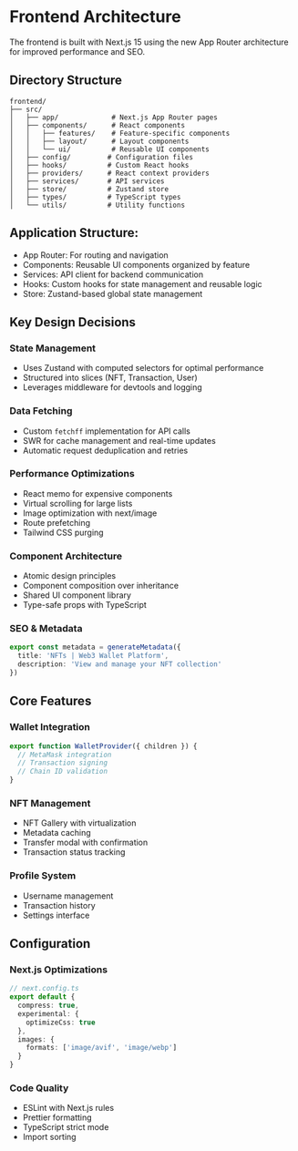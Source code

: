 # Frontend Architecture

The frontend is built with Next.js 15 using the new App Router architecture for improved performance and SEO.

## Directory Structure

```
frontend/
├── src/
│   ├── app/             # Next.js App Router pages
│   ├── components/      # React components
│   │   ├── features/    # Feature-specific components
│   │   ├── layout/      # Layout components
│   │   └── ui/          # Reusable UI components
│   ├── config/         # Configuration files
│   ├── hooks/          # Custom React hooks
│   ├── providers/      # React context providers
│   ├── services/       # API services
│   ├── store/          # Zustand store
│   ├── types/          # TypeScript types
│   └── utils/          # Utility functions
```

## Application Structure:

- App Router: For routing and navigation
- Components: Reusable UI components organized by feature
- Services: API client for backend communication
- Hooks: Custom hooks for state management and reusable logic
- Store: Zustand-based global state management

## Key Design Decisions

### State Management
- Uses Zustand with computed selectors for optimal performance
- Structured into slices (NFT, Transaction, User)
- Leverages middleware for devtools and logging

### Data Fetching
- Custom `fetchff` implementation for API calls
- SWR for cache management and real-time updates
- Automatic request deduplication and retries

### Performance Optimizations
- React memo for expensive components
- Virtual scrolling for large lists
- Image optimization with next/image
- Route prefetching
- Tailwind CSS purging

### Component Architecture
- Atomic design principles
- Component composition over inheritance
- Shared UI component library
- Type-safe props with TypeScript

### SEO & Metadata
```typescript
export const metadata = generateMetadata({
  title: 'NFTs | Web3 Wallet Platform',
  description: 'View and manage your NFT collection'
})
```

## Core Features

### Wallet Integration
```typescript
export function WalletProvider({ children }) {
  // MetaMask integration
  // Transaction signing
  // Chain ID validation
}
```

### NFT Management
- NFT Gallery with virtualization
- Metadata caching
- Transfer modal with confirmation
- Transaction status tracking

### Profile System
- Username management
- Transaction history
- Settings interface

## Configuration

### Next.js Optimizations
```typescript
// next.config.ts
export default {
  compress: true,
  experimental: {
    optimizeCss: true
  },
  images: {
    formats: ['image/avif', 'image/webp']
  }
}
```

### Code Quality
- ESLint with Next.js rules
- Prettier formatting
- TypeScript strict mode
- Import sorting